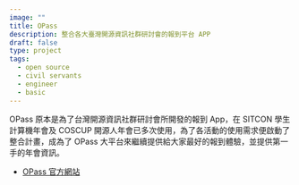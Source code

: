 ```yaml
---
image: ""
title: OPass
description: 整合各大臺灣開源資訊社群研討會的報到平台 APP
draft: false
type: project
tags:
  - open source
  - civil servants
  - engineer
  - basic
---
```

OPass 原本是為了台灣開源資訊社群研討會所開發的報到 App，在 SITCON 學生計算機年會及 COSCUP 開源人年會已多次使用，為了各活動的使用需求便啟動了整合計畫，成為了 OPass 大平台來繼續提供給大家最好的報到體驗，並提供第一手的年會資訊。

- [OPass 官方網站](https://opass.app/)
